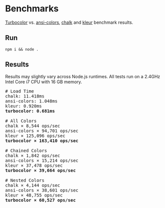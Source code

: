 # Benchmarks

[Turbocolor](../README.md) vs. [ansi-colors](https://github.com/doowb/ansi-colors), [chalk](https://github.com/chalk/chalk) and [kleur](https://github.com/lukeed/kleur) benchmark results.

## Run

```
npm i && node .
```

## Results

Results may slightly vary across Node.js runtimes. All tests run on a 2.4GHz Intel Core i7 CPU with 16 GB memory.

<pre>
# Load Time
chalk: 11.418ms
ansi-colors: 1.048ms
kleur: 0.920ms
<b>turbocolor: 0.681ms</b>

# All Colors
chalk × 8,544 ops/sec
ansi-colors × 94,701 ops/sec
kleur × 125,096 ops/sec
<b>turbocolor × 163,410 ops/sec</b>

# Chained Colors
chalk × 1,842 ops/sec
ansi-colors × 15,214 ops/sec
kleur × 37,478 ops/sec
<b>turbocolor × 39,664 ops/sec</b>

# Nested Colors
chalk × 4,144 ops/sec
ansi-colors × 38,601 ops/sec
kleur × 48,755 ops/sec
<b>turbocolor × 60,527 ops/sec</b>
</pre>
